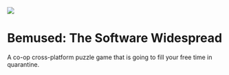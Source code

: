 <img src="https://i.imgur.com/tRvYu34.png">

# Bemused: The Software Widespread
A co-op cross-platform puzzle game that is going to fill your free time in quarantine.
